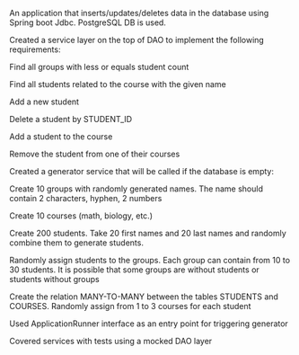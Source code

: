 An application that inserts/updates/deletes data in the database using Spring boot Jdbc. PostgreSQL DB is used.

Created a service layer on the top of DAO to implement the following requirements:

Find all groups with less or equals student count

Find all students related to the course with the given name

Add a new student

Delete a student by STUDENT_ID

Add a student to the course 

Remove the student from one of their courses

Created a generator service that will be called if the database is empty:

Create 10 groups with randomly generated names. The name should contain 2 characters, hyphen, 2 numbers

Create 10 courses (math, biology, etc.)

Create 200 students. Take 20 first names and 20 last names and randomly combine them to generate students.

Randomly assign students to the groups. Each group can contain from 10 to 30 students. It is possible that some groups are without students or students without groups

Create the relation MANY-TO-MANY between the tables STUDENTS and COURSES. Randomly assign from 1 to 3 courses for each student

Used ApplicationRunner interface as an entry point for triggering generator

Covered services with tests using a mocked DAO layer
